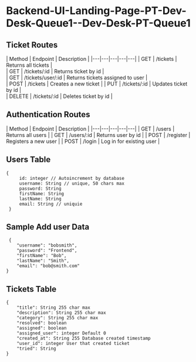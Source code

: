 # Backend-UI-Landing-Page-PT-Dev-Desk-Queue1--Dev-Desk-PT-Queue1

## Ticket Routes 	            
	    	        
| Method  |  Endpoint | Description |
|---|---|---|---|---|
| GET  |  /tickets | Returns all tickets |   
| GET |  /tickets/:id | Returns ticket by id |   
| GET  | /tickets/user/:id | Returns tickets assigned to user |  
| POST  | /tickets | Creates a new ticket | 
| PUT | /tickets/:id  | Updates ticket by id |   
| DELETE | /tickets/:id | Deletes ticket by id |  


## Authentication Routes


| Method  |  Endpoint | Description |
|---|---|---|---|---|
| GET | /users |  Returns all users  | 
| GET | /users/:id |  Returns user by id | 
| POST | /register |  Registers a new user | 
| POST | /login |  Log in for existing user | 


## Users Table

```
{
     id: integer // Autoincrement by database
     username: String // unique, 50 chars max
     password: String 
     firstName: String
     lastName: String
     email: String // uniquie     
 }
```

## Sample Add user Data
```
 {
	"username": "bobsmith",
	"password": "Frontend",
	"firstName": "Bob",
	"lastName": "Smith",
	"email": "bob@smith.com"
}
```

## Tickets Table
```
{
    "title": String 255 char max
    "description": String 255 char max
    "category": String 255 char max
    "resolved": boolean
    "assigned": boolean
    "assigned_user": integer Default 0
    "created_at": String 255 Database created timestamp
    "user_id": integer User that created ticket
    "tried": String
}
```

